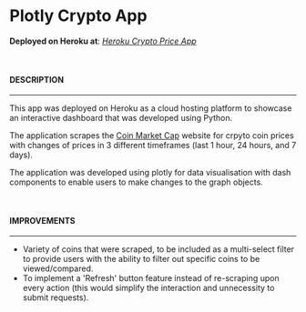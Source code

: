 # Plotly Crypto App


**Deployed on Heroku at**: *[Heroku Crypto Price App](https://plotly-dash-adriant19.herokuapp.com/)*

<br>

#### DESCRIPTION
----------------

This app was deployed on Heroku as a cloud hosting platform to showcase an interactive dashboard that was developed using Python.

The application scrapes the [Coin Market Cap](https://coinmarketcap.com/) website for crpyto coin prices with changes of prices in 3 different timeframes (last 1 hour, 24 hours, and 7 days).

The application was developed using plotly for data visualisation with dash components to enable users to make changes to the graph objects.

<br>

#### IMPROVEMENTS
-----------------

- Variety of coins that were scraped, to be included as a multi-select filter to provide users with the ability to filter out specific coins to be viewed/compared.
- To implement a 'Refresh' button feature instead of re-scraping upon every action (this would simplify the interaction and unnecessity to submit requests).
